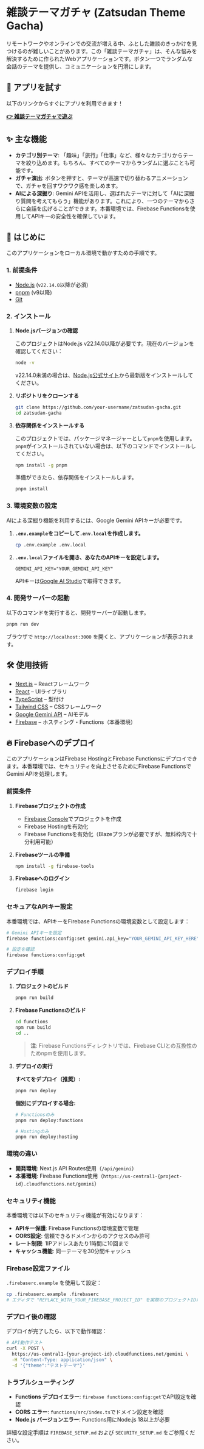# 雑談テーマガチャ (Zatsudan Theme Gacha)

リモートワークやオンラインでの交流が増える中、ふとした雑談のきっかけを見つけるのが難しいことがあります。この「雑談テーマガチャ」は、そんな悩みを解決するために作られたWebアプリケーションです。ボタン一つでランダムな会話のテーマを提供し、コミュニケーションを円滑にします。

## 🚀 アプリを試す

以下のリンクからすぐにアプリを利用できます！

**[👉 雑談テーマガチャで遊ぶ](https://zatsudan-gacha.app/)**

## ✨ 主な機能

- **カテゴリ別テーマ**: 「趣味」「旅行」「仕事」など、様々なカテゴリからテーマを絞り込めます。もちろん、すべてのテーマからランダムに選ぶことも可能です。
- **ガチャ演出**: ボタンを押すと、テーマが高速で切り替わるアニメーションで、ガチャを回すワクワク感を楽しめます。
- **AIによる深掘り**: Gemini APIを活用し、選ばれたテーマに対して「AIに深掘り質問を考えてもらう」機能があります。これにより、一つのテーマからさらに会話を広げることができます。本番環境では、Firebase Functionsを使用してAPIキーの安全性を確保しています。

## 🚀 はじめに

このアプリケーションをローカル環境で動かすための手順です。

### 1. 前提条件

- [Node.js](https://nodejs.org/) (`v22.14.0`以降が必須)
- [pnpm](https://pnpm.io/ja/) (v9以降)
- [Git](https://git-scm.com/)

### 2. インストール

1. **Node.jsバージョンの確認**
   
   このプロジェクトはNode.js v22.14.0以降が必要です。現在のバージョンを確認してください：
   ```bash
   node -v
   ```
   v22.14.0未満の場合は、[Node.js公式サイト](https://nodejs.org/)から最新版をインストールしてください。

2. **リポジトリをクローンする**
   ```bash
   git clone https://github.com/your-username/zatsudan-gacha.git
   cd zatsudan-gacha
   ```

3. **依存関係をインストールする**

   このプロジェクトでは、パッケージマネージャーとして`pnpm`を使用します。`pnpm`がインストールされていない場合は、以下のコマンドでインストールしてください。
   ```bash
   npm install -g pnpm
   ```

   準備ができたら、依存関係をインストールします。
   ```bash
   pnpm install
   ```

### 3. 環境変数の設定

AIによる深掘り機能を利用するには、Google Gemini APIキーが必要です。

1. **`.env.example`をコピーして`.env.local`を作成します。**
   ```bash
   cp .env.example .env.local
   ```

2. **`.env.local`ファイルを開き、あなたのAPIキーを設定します。**
   ```
   GEMINI_API_KEY="YOUR_GEMINI_API_KEY"
   ```
   APIキーは[Google AI Studio](https://aistudio.google.com/app/apikey)で取得できます。

### 4. 開発サーバーの起動

以下のコマンドを実行すると、開発サーバーが起動します。

```bash
pnpm run dev
```

ブラウザで `http://localhost:3000` を開くと、アプリケーションが表示されます。

## 🛠️ 使用技術

- [Next.js](https://nextjs.org/) – Reactフレームワーク
- [React](https://react.dev/) – UIライブラリ
- [TypeScript](https://www.typescriptlang.org/) – 型付け
- [Tailwind CSS](https://tailwindcss.com/) – CSSフレームワーク
- [Google Gemini API](https://ai.google.dev/) – AIモデル
- [Firebase](https://firebase.google.com/) – ホスティング・Functions（本番環境）

## 🔥 Firebaseへのデプロイ

このアプリケーションはFirebase HostingとFirebase Functionsにデプロイできます。本番環境では、セキュリティを向上させるためにFirebase FunctionsでGemini APIを処理します。

### 前提条件

1. **Firebaseプロジェクトの作成**
   - [Firebase Console](https://console.firebase.google.com/)でプロジェクトを作成
   - Firebase Hostingを有効化
   - Firebase Functionsを有効化（Blazeプランが必要ですが、無料枠内で十分利用可能）

2. **Firebaseツールの準備**
   ```bash
   npm install -g firebase-tools
   ```

3. **Firebaseへのログイン**
   ```bash
   firebase login
   ```

### セキュアなAPIキー設定

本番環境では、APIキーをFirebase Functionsの環境変数として設定します：

```bash
# Gemini APIキーを設定
firebase functions:config:set gemini.api_key="YOUR_GEMINI_API_KEY_HERE"

# 設定を確認
firebase functions:config:get
```

### デプロイ手順

1. **プロジェクトのビルド**
   ```bash
   pnpm run build
   ```

2. **Firebase Functionsのビルド**
   ```bash
   cd functions
   npm run build
   cd ..
   ```
   
   > **注**: Firebase Functionsディレクトリでは、Firebase CLIとの互換性のためnpmを使用します。

3. **デプロイの実行**

   **すべてをデプロイ（推奨）:**
   ```bash
   pnpm run deploy
   ```

   **個別にデプロイする場合:**
   ```bash
   # Functionsのみ
   pnpm run deploy:functions
   
   # Hostingのみ
   pnpm run deploy:hosting
   ```

### 環境の違い

- **開発環境**: Next.js API Routes使用（`/api/gemini`）
- **本番環境**: Firebase Functions使用（`https://us-central1-{project-id}.cloudfunctions.net/gemini`）

### セキュリティ機能

本番環境では以下のセキュリティ機能が有効になります：

- **APIキー保護**: Firebase Functionsの環境変数で管理
- **CORS設定**: 信頼できるドメインからのアクセスのみ許可
- **レート制限**: 1IPアドレスあたり1時間に10回まで
- **キャッシュ機能**: 同一テーマを30分間キャッシュ

### Firebase設定ファイル

`.firebaserc.example` を使用して設定：

```bash
cp .firebaserc.example .firebaserc
# エディタで "REPLACE_WITH_YOUR_FIREBASE_PROJECT_ID" を実際のプロジェクトIDに置き換え
```

### デプロイ後の確認

デプロイが完了したら、以下で動作確認：

```bash
# API動作テスト
curl -X POST \
  https://us-central1-{your-project-id}.cloudfunctions.net/gemini \
  -H "Content-Type: application/json" \
  -d '{"theme":"テストテーマ"}'
```

### トラブルシューティング

- **Functions デプロイエラー**: `firebase functions:config:get`でAPI設定を確認
- **CORS エラー**: `functions/src/index.ts`でドメイン設定を確認
- **Node.js バージョンエラー**: Functions用にNode.js 18以上が必要

詳細な設定手順は `FIREBASE_SETUP.md` および `SECURITY_SETUP.md` をご参照ください。
